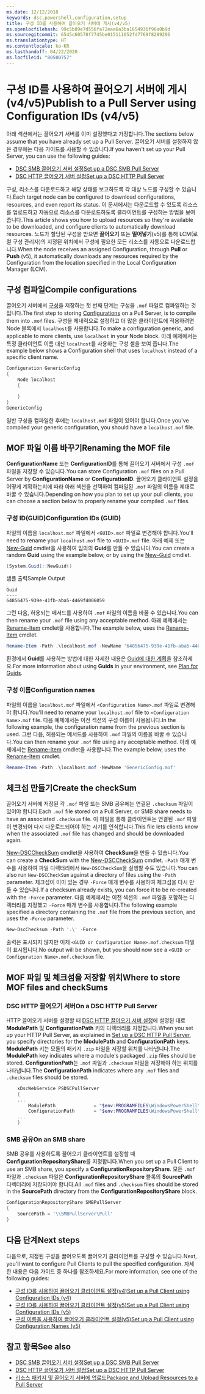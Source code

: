 ```yaml
---
ms.date: 12/12/2018
keywords: dsc,powershell,configuration,setup
title: 구성 ID를 사용하여 끌어오기 서버에 게시(v4/v5)
ms.openlocfilehash: 99c5b89e7d556fa72eaa6a3ba1654936f96a0b9d
ms.sourcegitcommit: 6545c60578f7745be015111052fd7769f8289296
ms.translationtype: HT
ms.contentlocale: ko-KR
ms.lasthandoff: 04/22/2020
ms.locfileid: "80500757"
---
```

# <a name="publish-to-a-pull-server-using-configuration-ids-v4v5"></a><span data-ttu-id="0aa98-103">구성 ID를 사용하여 끌어오기 서버에 게시(v4/v5)</span><span class="sxs-lookup"><span data-stu-id="0aa98-103">Publish to a Pull Server using Configuration IDs (v4/v5)</span></span>

<span data-ttu-id="0aa98-104">아래 섹션에서는 끌어오기 서버를 이미 설정했다고 가정합니다.</span><span class="sxs-lookup"><span data-stu-id="0aa98-104">The sections below assume that you have already set up a Pull Server.</span></span> <span data-ttu-id="0aa98-105">끌어오기 서버를 설정하지 않은 경우에는 다음 가이드를 사용할 수 있습니다.</span><span class="sxs-lookup"><span data-stu-id="0aa98-105">If you haven't set up your Pull Server, you can use the following guides:</span></span>

- [<span data-ttu-id="0aa98-106">DSC SMB 끌어오기 서버 설정</span><span class="sxs-lookup"><span data-stu-id="0aa98-106">Set up a DSC SMB Pull Server</span></span>](pullServerSmb.md)
- [<span data-ttu-id="0aa98-107">DSC HTTP 끌어오기 서버 설정</span><span class="sxs-lookup"><span data-stu-id="0aa98-107">Set up a DSC HTTP Pull Server</span></span>](pullServer.md)

<span data-ttu-id="0aa98-108">구성, 리소스를 다운로드하고 해당 상태를 보고하도록 각 대상 노드를 구성할 수 있습니다.</span><span class="sxs-lookup"><span data-stu-id="0aa98-108">Each target node can be configured to download configurations, resources, and even report its status.</span></span> <span data-ttu-id="0aa98-109">이 문서에서는 다운로드할 수 있도록 리소스를 업로드하고 자동으로 리소스를 다운로드하도록 클라이언트를 구성하는 방법을 보여 줍니다.</span><span class="sxs-lookup"><span data-stu-id="0aa98-109">This article shows you how to upload resources so they're available to be downloaded, and configure clients to automatically download resources.</span></span> <span data-ttu-id="0aa98-110">노드가 할당된 구성을 받으면 **끌어오기** 또는 **밀어넣기**(v5)를 통해 LCM(로컬 구성 관리자)의 지정된 위치에서 구성에 필요한 모든 리소스를 자동으로 다운로드합니다.</span><span class="sxs-lookup"><span data-stu-id="0aa98-110">When the node receives an assigned Configuration, through **Pull** or **Push** (v5), it automatically downloads any resources required by the Configuration from the location specified in the Local Configuration Manager (LCM).</span></span>

## <a name="compile-configurations"></a><span data-ttu-id="0aa98-111">구성 컴파일</span><span class="sxs-lookup"><span data-stu-id="0aa98-111">Compile configurations</span></span>

<span data-ttu-id="0aa98-112">끌어오기 서버에서 [구성](../configurations/configurations.md)을 저장하는 첫 번째 단계는 구성을 `.mof` 파일로 컴파일하는 것입니다.</span><span class="sxs-lookup"><span data-stu-id="0aa98-112">The first step to storing [Configurations](../configurations/configurations.md) on a Pull Server, is to compile them into `.mof` files.</span></span> <span data-ttu-id="0aa98-113">구성을 제네릭으로 설정하고 더 많은 클라이언트에 적용하려면 Node 블록에서 `localhost`를 사용합니다.</span><span class="sxs-lookup"><span data-stu-id="0aa98-113">To make a configuration generic, and applicable to more clients, use `localhost` in your Node block.</span></span> <span data-ttu-id="0aa98-114">아래 예제에서는 특정 클라이언트 이름 대신 `localhost`를 사용하는 구성 셸을 보여 줍니다.</span><span class="sxs-lookup"><span data-stu-id="0aa98-114">The example below shows a Configuration shell that uses `localhost` instead of a specific client name.</span></span>

```powershell
Configuration GenericConfig
{
    Node localhost
    {

    }
}
GenericConfig
```

<span data-ttu-id="0aa98-115">일반 구성을 컴파일한 후에는 `localhost.mof` 파일이 있어야 합니다.</span><span class="sxs-lookup"><span data-stu-id="0aa98-115">Once you've compiled your generic configuration, you should have a `localhost.mof` file.</span></span>

## <a name="renaming-the-mof-file"></a><span data-ttu-id="0aa98-116">MOF 파일 이름 바꾸기</span><span class="sxs-lookup"><span data-stu-id="0aa98-116">Renaming the MOF file</span></span>

<span data-ttu-id="0aa98-117">**ConfigurationName** 또는 **ConfigurationID**를 통해 끌어오기 서버에서 구성 `.mof` 파일을 저장할 수 있습니다.</span><span class="sxs-lookup"><span data-stu-id="0aa98-117">You can store Configuration `.mof` files on a Pull Server by **ConfigurationName** or **ConfigurationID**.</span></span> <span data-ttu-id="0aa98-118">끌어오기 클라이언트 설정을 어떻게 계획하는지에 따라 아래 섹션을 선택하여 컴파일된 `.mof` 파일의 이름을 제대로 바꿀 수 있습니다.</span><span class="sxs-lookup"><span data-stu-id="0aa98-118">Depending on how you plan to set up your pull clients, you can choose a section below to properly rename your compiled `.mof` files.</span></span>

### <a name="configuration-ids-guid"></a><span data-ttu-id="0aa98-119">구성 ID(GUID)</span><span class="sxs-lookup"><span data-stu-id="0aa98-119">Configuration IDs (GUID)</span></span>

<span data-ttu-id="0aa98-120">파일의 이름을 `localhost.mof` 파일에서 `<GUID>.mof` 파일로 변경해야 합니다.</span><span class="sxs-lookup"><span data-stu-id="0aa98-120">You'll need to rename your `localhost.mof` file to `<GUID>.mof` file.</span></span> <span data-ttu-id="0aa98-121">아래 예제 또는 [New-Guid](/powershell/module/microsoft.powershell.utility/new-guid) cmdlet을 사용하여 임의의 **Guid**를 만들 수 있습니다.</span><span class="sxs-lookup"><span data-stu-id="0aa98-121">You can create a random **Guid** using the example below, or by using the [New-Guid](/powershell/module/microsoft.powershell.utility/new-guid) cmdlet.</span></span>

```powershell
[System.Guid]::NewGuid()
```

<span data-ttu-id="0aa98-122">샘플 출력</span><span class="sxs-lookup"><span data-stu-id="0aa98-122">Sample Output</span></span>

```Output
Guid
----
64856475-939e-41fb-aba5-4469f4006059
```

<span data-ttu-id="0aa98-123">그런 다음, 허용되는 메서드를 사용하여 `.mof` 파일의 이름을 바꿀 수 있습니다.</span><span class="sxs-lookup"><span data-stu-id="0aa98-123">You can then rename your `.mof` file using any acceptable method.</span></span> <span data-ttu-id="0aa98-124">아래 예제에서는 [Rename-Item](/powershell/module/microsoft.powershell.management/rename-item) cmdlet을 사용합니다.</span><span class="sxs-lookup"><span data-stu-id="0aa98-124">The example below, uses the [Rename-Item](/powershell/module/microsoft.powershell.management/rename-item) cmdlet.</span></span>

```powershell
Rename-Item -Path .\localhost.mof -NewName '64856475-939e-41fb-aba5-4469f4006059.mof'
```

<span data-ttu-id="0aa98-125">환경에서 **Guid**를 사용하는 방법에 대한 자세한 내용은 [Guid에 대한 계획](secureServer.md#guids)을 참조하세요.</span><span class="sxs-lookup"><span data-stu-id="0aa98-125">For more information about using **Guids** in your environment, see [Plan for Guids](secureServer.md#guids).</span></span>

### <a name="configuration-names"></a><span data-ttu-id="0aa98-126">구성 이름</span><span class="sxs-lookup"><span data-stu-id="0aa98-126">Configuration names</span></span>

<span data-ttu-id="0aa98-127">파일의 이름을 `localhost.mof` 파일에서 `<Configuration Name>.mof` 파일로 변경해야 합니다.</span><span class="sxs-lookup"><span data-stu-id="0aa98-127">You'll need to rename your `localhost.mof` file to `<Configuration Name>.mof` file.</span></span> <span data-ttu-id="0aa98-128">다음 예제에서는 이전 섹션의 구성 이름이 사용됩니다.</span><span class="sxs-lookup"><span data-stu-id="0aa98-128">In the following example, the configuration name from the previous section is used.</span></span> <span data-ttu-id="0aa98-129">그런 다음, 허용되는 메서드를 사용하여 `.mof` 파일의 이름을 바꿀 수 있습니다.</span><span class="sxs-lookup"><span data-stu-id="0aa98-129">You can then rename your `.mof` file using any acceptable method.</span></span> <span data-ttu-id="0aa98-130">아래 예제에서는 [Rename-Item](/powershell/module/microsoft.powershell.management/rename-item) cmdlet을 사용합니다.</span><span class="sxs-lookup"><span data-stu-id="0aa98-130">The example below, uses the [Rename-Item](/powershell/module/microsoft.powershell.management/rename-item) cmdlet.</span></span>

```powershell
Rename-Item -Path .\localhost.mof -NewName 'GenericConfig.mof'
```

## <a name="create-the-checksum"></a><span data-ttu-id="0aa98-131">체크섬 만들기</span><span class="sxs-lookup"><span data-stu-id="0aa98-131">Create the checkSum</span></span>

<span data-ttu-id="0aa98-132">끌어오기 서버에 저장된 각 `.mof` 파일 또는 SMB 공유에는 연결된 `.checksum` 파일이 있어야 합니다.</span><span class="sxs-lookup"><span data-stu-id="0aa98-132">Each `.mof` file stored on a Pull Server, or SMB share needs to have an associated `.checksum` file.</span></span>
<span data-ttu-id="0aa98-133">이 파일을 통해 클라이언트는 연결된 `.mof` 파일이 변경되어 다시 다운로드되어야 하는 시기를 인식합니다.</span><span class="sxs-lookup"><span data-stu-id="0aa98-133">This file lets clients know when the associated `.mof` file has changed and should be downloaded again.</span></span>

<span data-ttu-id="0aa98-134">[New-DSCCheckSum](/powershell/module/psdesiredstateconfiguration/new-dscchecksum) cmdlet을 사용하여 **CheckSum**을 만들 수 있습니다.</span><span class="sxs-lookup"><span data-stu-id="0aa98-134">You can create a **CheckSum** with the [New-DSCCheckSum](/powershell/module/psdesiredstateconfiguration/new-dscchecksum) cmdlet.</span></span> <span data-ttu-id="0aa98-135">`-Path` 매개 변수를 사용하여 파일 디렉터리에서 `New-DSCCheckSum`을 실행할 수도 있습니다.</span><span class="sxs-lookup"><span data-stu-id="0aa98-135">You can also run `New-DSCCheckSum` against a directory of files using the `-Path` parameter.</span></span>
<span data-ttu-id="0aa98-136">체크섬이 이미 있는 경우 `-Force` 매개 변수를 사용하여 체크섬을 다시 만들 수 있습니다.</span><span class="sxs-lookup"><span data-stu-id="0aa98-136">If a checksum already exists, you can force it to be re-created with the `-Force` parameter.</span></span> <span data-ttu-id="0aa98-137">다음 예제에서는 이전 섹션의 `.mof` 파일을 포함하는 디렉터리를 지정했고 `-Force` 매개 변수를 사용합니다.</span><span class="sxs-lookup"><span data-stu-id="0aa98-137">The following example specified a directory containing the `.mof` file from the previous section, and uses the `-Force` parameter.</span></span>

```powershell
New-DscChecksum -Path '.\' -Force
```

<span data-ttu-id="0aa98-138">출력은 표시되지 않지만 이제 `<GUID or Configuration Name>.mof.checksum` 파일이 표시됩니다.</span><span class="sxs-lookup"><span data-stu-id="0aa98-138">No output will be shown, but you should now see a `<GUID or Configuration Name>.mof.checksum` file.</span></span>

## <a name="where-to-store-mof-files-and-checksums"></a><span data-ttu-id="0aa98-139">MOF 파일 및 체크섬을 저장할 위치</span><span class="sxs-lookup"><span data-stu-id="0aa98-139">Where to store MOF files and checkSums</span></span>

### <a name="on-a-dsc-http-pull-server"></a><span data-ttu-id="0aa98-140">DSC HTTP 끌어오기 서버</span><span class="sxs-lookup"><span data-stu-id="0aa98-140">On a DSC HTTP Pull Server</span></span>

<span data-ttu-id="0aa98-141">HTTP 끌어오기 서버를 설정할 때 [DSC HTTP 끌어오기 서버 설정](pullServer.md)에 설명된 대로 **ModulePath** 및 **ConfigurationPath** 키의 디렉터리를 지정합니다.</span><span class="sxs-lookup"><span data-stu-id="0aa98-141">When you set up your HTTP Pull Server, as explained in [Set up a DSC HTTP Pull Server](pullServer.md), you specify directories for the **ModulePath** and **ConfigurationPath** keys.</span></span> <span data-ttu-id="0aa98-142">**ModulePath** 키는 모듈의 패키지 `.zip` 파일을 저장할 위치를 나타냅니다.</span><span class="sxs-lookup"><span data-stu-id="0aa98-142">The **ModulePath** key indicates where a module's packaged `.zip` files should be stored.</span></span> <span data-ttu-id="0aa98-143">**ConfigurationPath**는 `.mof` 파일과 `.checksum` 파일을 저장해야 하는 위치를 나타냅니다.</span><span class="sxs-lookup"><span data-stu-id="0aa98-143">The **ConfigurationPath** indicates where any `.mof` files and `.checksum` files should be stored.</span></span>

```powershell
    xDscWebService PSDSCPullServer
    {
    ...
        ModulePath              = "$env:PROGRAMFILES\WindowsPowerShell\DscService\Modules"
        ConfigurationPath       = "$env:PROGRAMFILES\WindowsPowerShell\DscService\Configuration"
    ...
    }

```

### <a name="on-an-smb-share"></a><span data-ttu-id="0aa98-144">SMB 공유</span><span class="sxs-lookup"><span data-stu-id="0aa98-144">On an SMB share</span></span>

<span data-ttu-id="0aa98-145">SMB 공유를 사용하도록 끌어오기 클라이언트를 설정할 때 **ConfigurationRepositoryShare**를 지정합니다.</span><span class="sxs-lookup"><span data-stu-id="0aa98-145">When you set up a Pull Client to use an SMB share, you specify a **ConfigurationRepositoryShare**.</span></span>
<span data-ttu-id="0aa98-146">모든 `.mof` 파일과 `.checksum` 파일은 **ConfigurationRepositoryShare** 블록의 **SourcePath** 디렉터리에 저장되어야 합니다.</span><span class="sxs-lookup"><span data-stu-id="0aa98-146">All `.mof` files and `.checksum` files should be stored in the **SourcePath** directory from the **ConfigurationRepositoryShare** block.</span></span>

```powershell
ConfigurationRepositoryShare SMBPullServer
{
    SourcePath = '\\SMBPullServer\Pull'
}
```

## <a name="next-steps"></a><span data-ttu-id="0aa98-147">다음 단계</span><span class="sxs-lookup"><span data-stu-id="0aa98-147">Next steps</span></span>

<span data-ttu-id="0aa98-148">다음으로, 지정된 구성을 끌어오도록 끌어오기 클라이언트를 구성할 수 있습니다.</span><span class="sxs-lookup"><span data-stu-id="0aa98-148">Next, you'll want to configure Pull Clients to pull the specified configuration.</span></span> <span data-ttu-id="0aa98-149">자세한 내용은 다음 가이드 중 하나를 참조하세요.</span><span class="sxs-lookup"><span data-stu-id="0aa98-149">For more information, see one of the following guides:</span></span>

- [<span data-ttu-id="0aa98-150">구성 ID를 사용하여 끌어오기 클라이언트 설정(v4)</span><span class="sxs-lookup"><span data-stu-id="0aa98-150">Set up a Pull Client using Configuration IDs (v4)</span></span>](pullClientConfigId4.md)
- [<span data-ttu-id="0aa98-151">구성 ID를 사용하여 끌어오기 클라이언트 설정(v5)</span><span class="sxs-lookup"><span data-stu-id="0aa98-151">Set up a Pull Client using Configuration IDs (v5)</span></span>](pullClientConfigId.md)
- [<span data-ttu-id="0aa98-152">구성 이름을 사용하여 끌어오기 클라이언트 설정(v5)</span><span class="sxs-lookup"><span data-stu-id="0aa98-152">Set up a Pull Client using Configuration Names (v5)</span></span>](pullClientConfigNames.md)

## <a name="see-also"></a><span data-ttu-id="0aa98-153">참고 항목</span><span class="sxs-lookup"><span data-stu-id="0aa98-153">See also</span></span>

- [<span data-ttu-id="0aa98-154">DSC SMB 끌어오기 서버 설정</span><span class="sxs-lookup"><span data-stu-id="0aa98-154">Set up a DSC SMB Pull Server</span></span>](pullServerSmb.md)
- [<span data-ttu-id="0aa98-155">DSC HTTP 끌어오기 서버 설정</span><span class="sxs-lookup"><span data-stu-id="0aa98-155">Set up a DSC HTTP Pull Server</span></span>](pullServer.md)
- [<span data-ttu-id="0aa98-156">리소스 패키지 및 끌어오기 서버에 업로드</span><span class="sxs-lookup"><span data-stu-id="0aa98-156">Package and Upload Resources to a Pull Server</span></span>](package-upload-resources.md)
